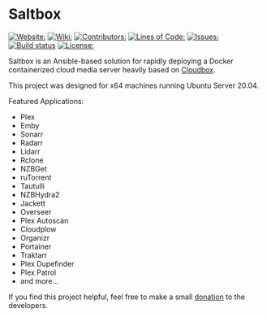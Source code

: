 # Saltbox
[![Website:](https://img.shields.io/badge/website-https%3A%2F%2Fsaltbox.dev-blue)](https://saltbox.dev)
[![Wiki:](https://img.shields.io/badge/wiki-https%3A%2F%2Fwiki.saltbox.dev/Saltbox-blue)](https://wiki.saltbox.dev/Saltbox)
[![Contributors:](https://img.shields.io/github/contributors/saltyorg/Saltbox?color=blue)](https://github.com/saltyorg/Saltbox/graphs/contributors)
[![Lines of Code:](https://img.shields.io/tokei/lines/github/saltyorg/Saltbox)](https://github.com/saltyorg/Saltbox)
[![Issues:](https://img.shields.io/github/issues/saltyorg/Saltbox?color=blue)](https://github.com/saltyorg/Saltbox/issues)
[![Build status](https://img.shields.io/github/workflow/status/saltyorg/saltbox/Install)](https://github.com/saltyorg/Saltbox/actions)
[![License:](https://img.shields.io/github/license/saltyorg/Saltbox)](LICENSE.md)


Saltbox is an Ansible-based solution for rapidly deploying a Docker containerized cloud media server heavily based on [Cloudbox](https://github.com/Cloudbox/Cloudbox).

This project was designed for x64 machines running Ubuntu Server 20.04.

Featured Applications:

- Plex
- Emby
- Sonarr
- Radarr
- Lidarr
- Rclone
- NZBGet
- ruTorrent
- Tautulli
- NZBHydra2
- Jackett
- Overseer
- Plex Autoscan
- Cloudplow
- Organizr
- Portainer
- Traktarr
- Plex Dupefinder
- Plex Patrol
- and more...

If you find this project helpful, feel free to make a small [donation](DONATIONS.md) to the developers.
